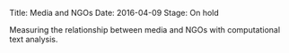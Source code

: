 Title: Media and NGOs
Date: 2016-04-09
Stage: On hold

Measuring the relationship between media and NGOs with computational text analysis.
